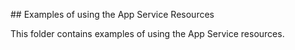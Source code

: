 ## Examples of using the App Service Resources

This folder contains examples of using the App Service resources.
